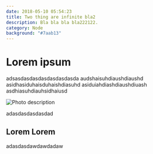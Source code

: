 ```yaml
---
date: 2018-05-10 05:54:23
title: Two thing are infinite bla2
description: Bla bla bla bla222122.
category: Node
background: "#7aab13"
---
```


# Lorem ipsum

adsasdasdasdasdasdasdasda
audshaisuhdiaushdiaushd
asidhasiduhaisduhaishdiasuhd
asiduiahdiashdiaushdiuash
asdhiasuhdiauhsidhaiusd

![Photo description](/assets/img/desert.jpg)

adasdasdasdasdad

## Lorem Lorem

adasdasdawdawdadaw
